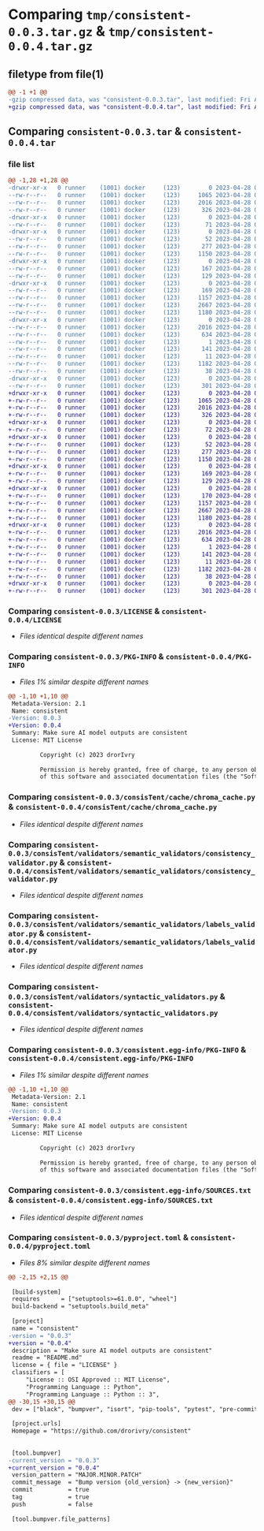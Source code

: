 # Comparing `tmp/consistent-0.0.3.tar.gz` & `tmp/consistent-0.0.4.tar.gz`

## filetype from file(1)

```diff
@@ -1 +1 @@
-gzip compressed data, was "consistent-0.0.3.tar", last modified: Fri Apr 28 08:57:13 2023, max compression
+gzip compressed data, was "consistent-0.0.4.tar", last modified: Fri Apr 28 09:02:21 2023, max compression
```

## Comparing `consistent-0.0.3.tar` & `consistent-0.0.4.tar`

### file list

```diff
@@ -1,28 +1,28 @@
-drwxr-xr-x   0 runner    (1001) docker     (123)        0 2023-04-28 08:57:13.945818 consistent-0.0.3/
--rw-r--r--   0 runner    (1001) docker     (123)     1065 2023-04-28 08:57:01.000000 consistent-0.0.3/LICENSE
--rw-r--r--   0 runner    (1001) docker     (123)     2016 2023-04-28 08:57:13.945818 consistent-0.0.3/PKG-INFO
--rw-r--r--   0 runner    (1001) docker     (123)      326 2023-04-28 08:57:01.000000 consistent-0.0.3/README.md
-drwxr-xr-x   0 runner    (1001) docker     (123)        0 2023-04-28 08:57:13.941818 consistent-0.0.3/consisTent/
--rw-r--r--   0 runner    (1001) docker     (123)       71 2023-04-28 08:57:01.000000 consistent-0.0.3/consisTent/__init__.py
-drwxr-xr-x   0 runner    (1001) docker     (123)        0 2023-04-28 08:57:13.945818 consistent-0.0.3/consisTent/cache/
--rw-r--r--   0 runner    (1001) docker     (123)       52 2023-04-28 08:57:01.000000 consistent-0.0.3/consisTent/cache/__init__.py
--rw-r--r--   0 runner    (1001) docker     (123)      277 2023-04-28 08:57:01.000000 consistent-0.0.3/consisTent/cache/base_cache.py
--rw-r--r--   0 runner    (1001) docker     (123)     1150 2023-04-28 08:57:01.000000 consistent-0.0.3/consisTent/cache/chroma_cache.py
-drwxr-xr-x   0 runner    (1001) docker     (123)        0 2023-04-28 08:57:13.945818 consistent-0.0.3/consisTent/validators/
--rw-r--r--   0 runner    (1001) docker     (123)      167 2023-04-28 08:57:01.000000 consistent-0.0.3/consisTent/validators/__init__.py
--rw-r--r--   0 runner    (1001) docker     (123)      129 2023-04-28 08:57:01.000000 consistent-0.0.3/consisTent/validators/base_validator.py
-drwxr-xr-x   0 runner    (1001) docker     (123)        0 2023-04-28 08:57:13.945818 consistent-0.0.3/consisTent/validators/semantic_validators/
--rw-r--r--   0 runner    (1001) docker     (123)      169 2023-04-28 08:57:01.000000 consistent-0.0.3/consisTent/validators/semantic_validators/__init__.py
--rw-r--r--   0 runner    (1001) docker     (123)     1157 2023-04-28 08:57:01.000000 consistent-0.0.3/consisTent/validators/semantic_validators/consistency_validator.py
--rw-r--r--   0 runner    (1001) docker     (123)     2667 2023-04-28 08:57:01.000000 consistent-0.0.3/consisTent/validators/semantic_validators/labels_validator.py
--rw-r--r--   0 runner    (1001) docker     (123)     1180 2023-04-28 08:57:01.000000 consistent-0.0.3/consisTent/validators/syntactic_validators.py
-drwxr-xr-x   0 runner    (1001) docker     (123)        0 2023-04-28 08:57:13.945818 consistent-0.0.3/consistent.egg-info/
--rw-r--r--   0 runner    (1001) docker     (123)     2016 2023-04-28 08:57:13.000000 consistent-0.0.3/consistent.egg-info/PKG-INFO
--rw-r--r--   0 runner    (1001) docker     (123)      634 2023-04-28 08:57:13.000000 consistent-0.0.3/consistent.egg-info/SOURCES.txt
--rw-r--r--   0 runner    (1001) docker     (123)        1 2023-04-28 08:57:13.000000 consistent-0.0.3/consistent.egg-info/dependency_links.txt
--rw-r--r--   0 runner    (1001) docker     (123)      141 2023-04-28 08:57:13.000000 consistent-0.0.3/consistent.egg-info/requires.txt
--rw-r--r--   0 runner    (1001) docker     (123)       11 2023-04-28 08:57:13.000000 consistent-0.0.3/consistent.egg-info/top_level.txt
--rw-r--r--   0 runner    (1001) docker     (123)     1182 2023-04-28 08:57:01.000000 consistent-0.0.3/pyproject.toml
--rw-r--r--   0 runner    (1001) docker     (123)       38 2023-04-28 08:57:13.945818 consistent-0.0.3/setup.cfg
-drwxr-xr-x   0 runner    (1001) docker     (123)        0 2023-04-28 08:57:13.945818 consistent-0.0.3/tests/
--rw-r--r--   0 runner    (1001) docker     (123)      301 2023-04-28 08:57:01.000000 consistent-0.0.3/tests/test.py
+drwxr-xr-x   0 runner    (1001) docker     (123)        0 2023-04-28 09:02:21.181751 consistent-0.0.4/
+-rw-r--r--   0 runner    (1001) docker     (123)     1065 2023-04-28 09:02:04.000000 consistent-0.0.4/LICENSE
+-rw-r--r--   0 runner    (1001) docker     (123)     2016 2023-04-28 09:02:21.181751 consistent-0.0.4/PKG-INFO
+-rw-r--r--   0 runner    (1001) docker     (123)      326 2023-04-28 09:02:04.000000 consistent-0.0.4/README.md
+drwxr-xr-x   0 runner    (1001) docker     (123)        0 2023-04-28 09:02:21.177750 consistent-0.0.4/consisTent/
+-rw-r--r--   0 runner    (1001) docker     (123)       72 2023-04-28 09:02:04.000000 consistent-0.0.4/consisTent/__init__.py
+drwxr-xr-x   0 runner    (1001) docker     (123)        0 2023-04-28 09:02:21.177750 consistent-0.0.4/consisTent/cache/
+-rw-r--r--   0 runner    (1001) docker     (123)       52 2023-04-28 09:02:04.000000 consistent-0.0.4/consisTent/cache/__init__.py
+-rw-r--r--   0 runner    (1001) docker     (123)      277 2023-04-28 09:02:04.000000 consistent-0.0.4/consisTent/cache/base_cache.py
+-rw-r--r--   0 runner    (1001) docker     (123)     1150 2023-04-28 09:02:04.000000 consistent-0.0.4/consisTent/cache/chroma_cache.py
+drwxr-xr-x   0 runner    (1001) docker     (123)        0 2023-04-28 09:02:21.177750 consistent-0.0.4/consisTent/validators/
+-rw-r--r--   0 runner    (1001) docker     (123)      169 2023-04-28 09:02:04.000000 consistent-0.0.4/consisTent/validators/__init__.py
+-rw-r--r--   0 runner    (1001) docker     (123)      129 2023-04-28 09:02:04.000000 consistent-0.0.4/consisTent/validators/base_validator.py
+drwxr-xr-x   0 runner    (1001) docker     (123)        0 2023-04-28 09:02:21.177750 consistent-0.0.4/consisTent/validators/semantic_validators/
+-rw-r--r--   0 runner    (1001) docker     (123)      170 2023-04-28 09:02:04.000000 consistent-0.0.4/consisTent/validators/semantic_validators/__init__.py
+-rw-r--r--   0 runner    (1001) docker     (123)     1157 2023-04-28 09:02:04.000000 consistent-0.0.4/consisTent/validators/semantic_validators/consistency_validator.py
+-rw-r--r--   0 runner    (1001) docker     (123)     2667 2023-04-28 09:02:04.000000 consistent-0.0.4/consisTent/validators/semantic_validators/labels_validator.py
+-rw-r--r--   0 runner    (1001) docker     (123)     1180 2023-04-28 09:02:04.000000 consistent-0.0.4/consisTent/validators/syntactic_validators.py
+drwxr-xr-x   0 runner    (1001) docker     (123)        0 2023-04-28 09:02:21.181751 consistent-0.0.4/consistent.egg-info/
+-rw-r--r--   0 runner    (1001) docker     (123)     2016 2023-04-28 09:02:21.000000 consistent-0.0.4/consistent.egg-info/PKG-INFO
+-rw-r--r--   0 runner    (1001) docker     (123)      634 2023-04-28 09:02:21.000000 consistent-0.0.4/consistent.egg-info/SOURCES.txt
+-rw-r--r--   0 runner    (1001) docker     (123)        1 2023-04-28 09:02:21.000000 consistent-0.0.4/consistent.egg-info/dependency_links.txt
+-rw-r--r--   0 runner    (1001) docker     (123)      141 2023-04-28 09:02:21.000000 consistent-0.0.4/consistent.egg-info/requires.txt
+-rw-r--r--   0 runner    (1001) docker     (123)       11 2023-04-28 09:02:21.000000 consistent-0.0.4/consistent.egg-info/top_level.txt
+-rw-r--r--   0 runner    (1001) docker     (123)     1182 2023-04-28 09:02:04.000000 consistent-0.0.4/pyproject.toml
+-rw-r--r--   0 runner    (1001) docker     (123)       38 2023-04-28 09:02:21.181751 consistent-0.0.4/setup.cfg
+drwxr-xr-x   0 runner    (1001) docker     (123)        0 2023-04-28 09:02:21.181751 consistent-0.0.4/tests/
+-rw-r--r--   0 runner    (1001) docker     (123)      301 2023-04-28 09:02:04.000000 consistent-0.0.4/tests/test.py
```

### Comparing `consistent-0.0.3/LICENSE` & `consistent-0.0.4/LICENSE`

 * *Files identical despite different names*

### Comparing `consistent-0.0.3/PKG-INFO` & `consistent-0.0.4/PKG-INFO`

 * *Files 1% similar despite different names*

```diff
@@ -1,10 +1,10 @@
 Metadata-Version: 2.1
 Name: consistent
-Version: 0.0.3
+Version: 0.0.4
 Summary: Make sure AI model outputs are consistent
 License: MIT License
         
         Copyright (c) 2023 drorIvry
         
         Permission is hereby granted, free of charge, to any person obtaining a copy
         of this software and associated documentation files (the "Software"), to deal
```

### Comparing `consistent-0.0.3/consisTent/cache/chroma_cache.py` & `consistent-0.0.4/consisTent/cache/chroma_cache.py`

 * *Files identical despite different names*

### Comparing `consistent-0.0.3/consisTent/validators/semantic_validators/consistency_validator.py` & `consistent-0.0.4/consisTent/validators/semantic_validators/consistency_validator.py`

 * *Files identical despite different names*

### Comparing `consistent-0.0.3/consisTent/validators/semantic_validators/labels_validator.py` & `consistent-0.0.4/consisTent/validators/semantic_validators/labels_validator.py`

 * *Files identical despite different names*

### Comparing `consistent-0.0.3/consisTent/validators/syntactic_validators.py` & `consistent-0.0.4/consisTent/validators/syntactic_validators.py`

 * *Files identical despite different names*

### Comparing `consistent-0.0.3/consistent.egg-info/PKG-INFO` & `consistent-0.0.4/consistent.egg-info/PKG-INFO`

 * *Files 1% similar despite different names*

```diff
@@ -1,10 +1,10 @@
 Metadata-Version: 2.1
 Name: consistent
-Version: 0.0.3
+Version: 0.0.4
 Summary: Make sure AI model outputs are consistent
 License: MIT License
         
         Copyright (c) 2023 drorIvry
         
         Permission is hereby granted, free of charge, to any person obtaining a copy
         of this software and associated documentation files (the "Software"), to deal
```

### Comparing `consistent-0.0.3/consistent.egg-info/SOURCES.txt` & `consistent-0.0.4/consistent.egg-info/SOURCES.txt`

 * *Files identical despite different names*

### Comparing `consistent-0.0.3/pyproject.toml` & `consistent-0.0.4/pyproject.toml`

 * *Files 8% similar despite different names*

```diff
@@ -2,15 +2,15 @@
 
 [build-system]
 requires      = ["setuptools>=61.0.0", "wheel"]
 build-backend = "setuptools.build_meta"
 
 [project]
 name = "consistent"
-version = "0.0.3"
+version = "0.0.4"
 description = "Make sure AI model outputs are consistent"
 readme = "README.md"
 license = { file = "LICENSE" }
 classifiers = [
     "License :: OSI Approved :: MIT License",
     "Programming Language :: Python",
     "Programming Language :: Python :: 3",
@@ -30,15 +30,15 @@
 dev = ["black", "bumpver", "isort", "pip-tools", "pytest", "pre-commit", "pyflakes"]
 
 [project.urls]
 Homepage = "https://github.com/drorivry/consistent"
 
 
 [tool.bumpver]
-current_version = "0.0.3"
+current_version = "0.0.4"
 version_pattern = "MAJOR.MINOR.PATCH"
 commit_message  = "Bump version {old_version} -> {new_version}"
 commit          = true
 tag             = true
 push            = false
 
 [tool.bumpver.file_patterns]
```

